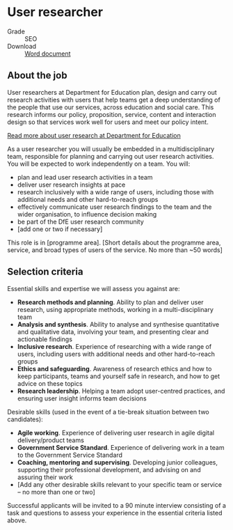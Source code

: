 # User researcher

<dl class="govuk-summary-list">
  <div class="govuk-summary-list__row">
    <dt class="govuk-summary-list__key">
      Grade
    </dt>
    <dd class="govuk-summary-list__value">
      SEO
    </dd>
  </div>
   <div class="govuk-summary-list__row" data-ignore="true">
    <dt class="govuk-summary-list__key">
      Download
    </dt>
    <dd class="govuk-summary-list__value">
      <a href="word">Word document</a>
    </dd>
  </div></dl>

## About the job

User researchers at Department for Education plan, design and carry out research activities with users that help teams get a deep understanding of the people that use our services, across education and social care. This research informs our policy, proposition, service, content and interaction design so that services work well for users and meet our policy intent.

[Read more about user research at Department for Education](https://user-research.education.gov.uk)

As a user researcher you will usually be embedded in a multidisciplinary team, responsible for planning and carrying out user research activities. You will be expected to work independently on a team. You will:

*	plan and lead user research activities in a team
*	deliver user research insights at pace
*	research inclusively with a wide range of users, including those with additional needs and other hard-to-reach groups
*	effectively communicate user research findings to the team and the wider organisation, to influence decision making
*	be part of the DfE user research community
*	[add one or two if necessary]

This role is in [programme area]. [Short details about the programme area, service, and broad types of users of the service. No more than ~50 words]

## Selection criteria

Essential skills and expertise we will assess you against are:

*	**Research methods and planning**. Ability to plan and deliver user research, using appropriate methods, working in a multi-disciplinary team
*	**Analysis and synthesis**. Ability to analyse and synthesise quantitative and qualitative data, involving your team, and presenting clear and actionable findings
*	**Inclusive research**. Experience of researching with a wide range of users, including users with additional needs and other hard-to-reach groups
*	**Ethics and safeguarding**. Awareness of research ethics and how to keep participants, teams and yourself safe in research, and how to get advice on these topics
*	**Research leadership**. Helping a team adopt user-centred practices, and ensuring user insight informs team decisions

Desirable skills (used in the event of a tie-break situation between two candidates):
*	**Agile working**. Experience of delivering user research in agile digital delivery/product teams
*	**Government Service Standard**. Experience of delivering work in a team to the Government Service Standard
*	**Coaching, mentoring and supervising**. Developing junior colleagues, supporting their professional development, and advising on and assuring their work
*	[Add any other desirable skills relevant to your specific team or service – no more than one or two] 

Successful applicants will be invited to a 90 minute interview consisting of a task and questions to assess your experience in the essential criteria listed above.